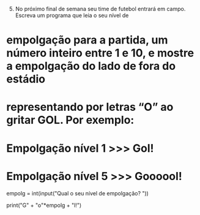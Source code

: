 05. No próximo final de semana seu time de futebol entrará em campo. Escreva um programa que leia o seu nível de
# empolgação para a partida, um número inteiro entre 1 e 10, e mostre a empolgação do lado de fora do estádio
# representando por letras “O” ao gritar GOL. Por exemplo:
# Empolgação nível 1 >>> Gol!
# Empolgação nível 5 >>> Goooool!

empolg = int(input("Qual o seu nível de empolgação? "))

print("G" + "o"*empolg + "l!")
